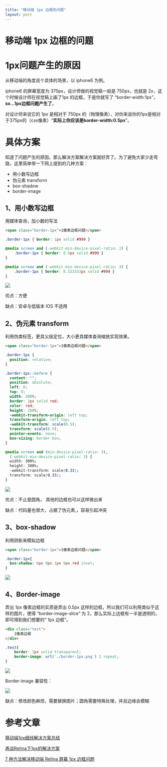 ```yaml
---
title: "移动端 1px 边框的问题"
layout: post
---
```


# 移动端 1px 边框的问题

# 1px问题产生的原因

从移动端的角度说个具体的场景，以 iphone6 为例。

iphone6 的屏幕宽度为 375px，设计师做的视觉稿一般是 750px，也就是 2x，这个时候设计师在视觉稿上画了1px 的边框，于是你就写了 “border-width:1px”，**so...1px边框问题产生了**。

对设计师来说它的 1px 是相对于 750px 的（物理像素），对你来说你的1px是相对于375px的（css像素）“**实际上你应该是border-width:0.5px**”。

# 具体方案

知道了问题产生的原因，那么解决方案解决方案就好弄了。为了避免大家少走弯路，这里简单带一下网上提到的几种方案：

- 用小数写边框
- 伪元素 transform
- box-shadow
- border-image

## 1、用小数写边框

用媒体查询，加小数的写法

```html
<span class="border-1px">1像素边框问题</span>
```

```css
.border-1px { border: 1px solid #999 }

@media screen and (-webkit-min-device-pixel-ratio: 2) {
    .border-1px { border: 0.5px solid #999 }
}

@media screen and (-webkit-min-device-pixel-ratio: 3) {
    .border-1px { border: 0.333333px solid #999 }
}
```

![](https://lien-1258580758.cos.ap-shanghai.myqcloud.com/blog-img/13_1px/3.png)

优点：方便

缺点：安卓与低版本 IOS 不适用

## 2、伪元素 transform

利用伪类标签，更具父级定位，大小更具媒体查询缩放实现效果。

```html
<span class="border-1px">1像素边框问题</span>
```

```css
.border-1px {
  position: relative;
}

.border-1px::before {
  content: "";
  position: absolute;
  left: 0;
  top: 0;
  width: 200%;
  border: 1px solid red;
  color: red;
  height: 200%;
  -webkit-transform-origin: left top;
  transform-origin: left top;
  -webkit-transform: scale(0.5);
  transform: scale(0.5);
  pointer-events: none; 
  box-sizing: border-box;
}

@media screen and (min-device-pixel-ratio: 3),
  (-webkit-min-device-pixel-ratio: 3) {
  width: 300%;
  height: 300%;
  -webkit-transform: scale(0.33);
  transform: scale(0.33);
}
```

![](https://lien-1258580758.cos.ap-shanghai.myqcloud.com/blog-img/13_1px/1.png)

优点：不止是圆角， 其他的边框也可以这样做出来

缺点：代码量也很大，占据了伪元素,，容易引起冲突

## 3、box-shadow

利用阴影来模拟边框

```html
<span class="border-1px">1像素边框问题</span>
```

```css
.border-1px{
  box-shadow: 0px 0px 1px 0px red inset;
}
```

![](https://lien-1258580758.cos.ap-shanghai.myqcloud.com/blog-img/13_1px/2.png)

## 4、Border-image

弄出 1px 像素边框的实质是弄出 0.5px 这样的边框，所以我们可以利用类似于这样的图片，使得 “border-image-slice” 为 2，那么实际上边框有一半是透明的，即可得到我们想要的“ 1px 边框”。

```html
<div class="test">
    1像素边框
</div>
```

```css
.test{
    border: 1px solid transparent;
    border-image: url('./border-1px.png') 2 repeat;
}
```

![](https://lien-1258580758.cos.ap-shanghai.myqcloud.com/blog-img/13_1px/4.png)

Border-image 兼容性：

![](https://lien-1258580758.cos.ap-shanghai.myqcloud.com/blog-img/13_1px/5.png)

缺点：修改颜色麻烦，需要替换图片；圆角需要特殊处理，并且边缘会模糊

# 参考文章

[移动端1px细线解决方案总结](https://www.cnblogs.com/lunarorbitx/p/5287309.html)

[再谈Retina下1px的解决方案](https://www.w3cplus.com/css/fix-1px-for-retina.html)

[7 种方法解决移动端 Retina 屏幕 1px 边框问题](https://juejin.im/entry/584e427361ff4b006cd22c7c)